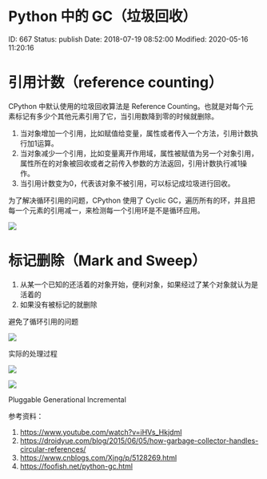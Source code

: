 # Python 中的 GC（垃圾回收）


ID: 667
Status: publish
Date: 2018-07-19 08:52:00
Modified: 2020-05-16 11:20:16


# 引用计数（reference counting）

CPython 中默认使用的垃圾回收算法是 Reference Counting。也就是对每个元素标记有多少个其他元素引用了它，当引用数降到零的时候就删除。

1. 当对象增加一个引用，比如赋值给变量，属性或者传入一个方法，引用计数执行加1运算。
2. 当对象减少一个引用，比如变量离开作用域，属性被赋值为另一个对象引用，属性所在的对象被回收或者之前传入参数的方法返回，引用计数执行减1操作。
3. 当引用计数变为0，代表该对象不被引用，可以标记成垃圾进行回收。

为了解决循环引用的问题，CPython 使用了 Cyclic GC，遍历所有的环，并且把每一个元素的引用减一，来检测每一个引用环是不是循环应用。

![](https://tva1.sinaimg.cn/large/006tKfTcly1ftg5mu2087j30we0i6gv5.jpg)


# 标记删除（Mark and Sweep）

1. 从某一个已知的还活着的对象开始，便利对象，如果经过了某个对象就认为是活着的
2. 如果没有被标记的就删除

避免了循环引用的问题

![](https://tva1.sinaimg.cn/large/006tKfTcly1ftf9x2kejlj30wo0ic11s.jpg)


实际的处理过程

![](https://tva1.sinaimg.cn/large/006tKfTcly1ftfa55k2e7j30wi0ick3k.jpg)

![](https://tva1.sinaimg.cn/large/006tKfTcly1ftfa6amfmmj30wc0iedr8.jpg)

Pluggable
Generational
Incremental

参考资料：

1. https://www.youtube.com/watch?v=iHVs_HkjdmI
2. https://droidyue.com/blog/2015/06/05/how-garbage-collector-handles-circular-references/
3. https://www.cnblogs.com/Xjng/p/5128269.html
4. https://foofish.net/python-gc.html